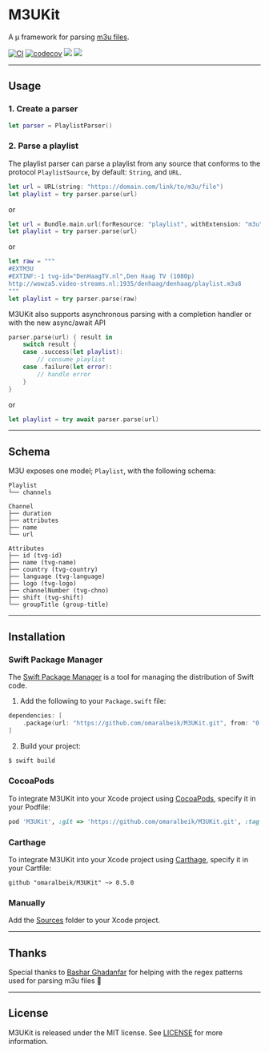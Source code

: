 # M3UKit

A µ framework for parsing [m3u files](https://en.wikipedia.org/wiki/M3U).

[![CI](https://github.com/omaralbeik/M3UKit/workflows/M3UKit/badge.svg)](https://github.com/omaralbeik/M3UKit/actions)
[![codecov](https://codecov.io/gh/omaralbeik/M3UKit/branch/main/graph/badge.svg?token=W42K82OT7M)](https://codecov.io/gh/omaralbeik/M3UKit)
[![](https://img.shields.io/endpoint?url=https%3A%2F%2Fswiftpackageindex.com%2Fapi%2Fpackages%2Fomaralbeik%2FM3UKit%2Fbadge%3Ftype%3Dswift-versions)](https://swiftpackageindex.com/omaralbeik/M3UKit)
[![](https://img.shields.io/endpoint?url=https%3A%2F%2Fswiftpackageindex.com%2Fapi%2Fpackages%2Fomaralbeik%2FM3UKit%2Fbadge%3Ftype%3Dplatforms)](https://swiftpackageindex.com/omaralbeik/M3UKit)

---

## Usage

### 1. Create a parser

```swift
let parser = PlaylistParser()
```

### 2. Parse a playlist

The playlist parser can parse a playlist from any source that conforms to the protocol `PlaylistSource`, by default: `String`, and `URL`.

```swift
let url = URL(string: "https://domain.com/link/to/m3u/file")
let playlist = try parser.parse(url)
```

or

```swift
let url = Bundle.main.url(forResource: "playlist", withExtension: "m3u")!
let playlist = try parser.parse(url)
```

or

```swift
let raw = """
#EXTM3U
#EXTINF:-1 tvg-id="DenHaagTV.nl",Den Haag TV (1080p)
http://wowza5.video-streams.nl:1935/denhaag/denhaag/playlist.m3u8
"""
let playlist = try parser.parse(raw)
```

M3UKit also supports asynchronous parsing with a completion handler or with the new async/await API

```swift
parser.parse(url) { result in
    switch result {
    case .success(let playlist):
        // consume playlist
    case .failure(let error):
        // handle error
    }
}
```

or

```swift
let playlist = try await parser.parse(url)
```

---

## Schema

M3U exposes one model; `Playlist`, with the following schema:

```
Playlist
└── channels
```

```
Channel
├── duration
├── attributes
├── name
└── url
```

```
Attributes
├── id (tvg-id)
├── name (tvg-name)
├── country (tvg-country)
├── language (tvg-language)
├── logo (tvg-logo)
├── channelNumber (tvg-chno)
├── shift (tvg-shift)
└── groupTitle (group-title)
```

---

## Installation

### Swift Package Manager

The [Swift Package Manager](https://swift.org/package-manager/) is a tool for managing the distribution of Swift code.

1. Add the following to your `Package.swift` file:

```swift
dependencies: [
    .package(url: "https://github.com/omaralbeik/M3UKit.git", from: "0.5.0")
]
```

2. Build your project:

```sh
$ swift build
```

### CocoaPods

To integrate M3UKit into your Xcode project using [CocoaPods](https://cocoapods.org), specify it in your Podfile:

```rb
pod 'M3UKit', :git => 'https://github.com/omaralbeik/M3UKit.git', :tag => '0.5.0'
```

### Carthage

To integrate M3UKit into your Xcode project using [Carthage](https://github.com/Carthage/Carthage), specify it in your Cartfile:

```
github "omaralbeik/M3UKit" ~> 0.5.0
```

### Manually

Add the [Sources](https://github.com/omaralbeik/M3UKit/tree/main/Sources) folder to your Xcode project.

---

## Thanks

Special thanks to [Bashar Ghadanfar](https://github.com/lionbytes) for helping with the regex patterns used for parsing m3u files 👏

---

## License

M3UKit is released under the MIT license. See [LICENSE](https://github.com/omaralbeik/M3UKit/blob/main/LICENSE) for more information.
